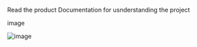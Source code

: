 Read the product Documentation for usnderstanding the project

image

![image](https://github.com/adityakhode/Verticle-Lathe-Machine-Code/assets/113977001/3894d2eb-28cc-471a-9c25-92f786eea949)
